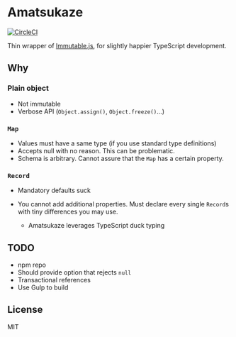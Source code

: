 # Amatsukaze

[![CircleCI](https://circleci.com/gh/minebreaker/Amatsukaze.svg?style=svg)](https://circleci.com/gh/minebreaker/Amatsukaze)

Thin wrapper of [Immutable.js](http://facebook.github.io/immutable-js/), for slightly happier TypeScript development.


## Why

### Plain object

* Not immutable
* Verbose API (`Object.assign()`, `Object.freeze()`...)


### `Map`

* Values must have a same type (if you use standard type definitions)
* Accepts null with no reason. This can be problematic.
* Schema is arbitrary. Cannot assure that the `Map` has a certain property.


### `Record`

* Mandatory defaults suck
* You cannot add additional properties. Must declare every single `Record`s with tiny differences you may use.

    * Amatsukaze leverages TypeScript duck typing


## TODO

* npm repo
* Should provide option that rejects `null`
* Transactional references
* Use Gulp to build


## License

MIT
